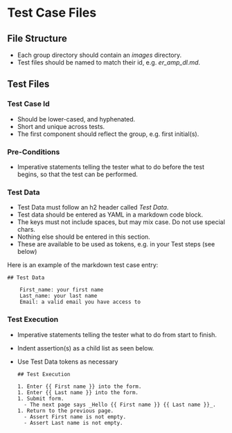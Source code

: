 # Test Case Files

## File Structure

* Each group directory should contain an _images_ directory.
* Test files should be named to match their id, e.g. _er_amp_dl.md_.

## Test Files

### Test Case Id

* Should be lower-cased, and hyphenated.
* Short and unique across tests.
* The first component should reflect the group, e.g. first initial(s).

### Pre-Conditions

* Imperative statements telling the tester what to do before the test begins, so that the test can be performed.

### Test Data

* Test Data must follow an h2 header called _Test Data_.
* Test data should be entered as YAML in a markdown code block.
* The keys must not include spaces, but may mix case.  Do not use special chars. 
* Nothing else should be entered in this section.
* These are available to be used as tokens, e.g. in your Test steps (see below)

Here is an example of the markdown test case entry:

    ## Test Data
    
        First_name: your first name
        Last_name: your last name
        Email: a valid email you have access to

### Test Execution

* Imperative statements telling the tester what to do from start to finish.
* Indent assertion(s) as a child list as seen below.
* Use Test Data tokens as necessary

      ## Test Execution
   
      1. Enter {{ First name }} into the form.
      1. Enter {{ Last name }} into the form.
      1. Submit form.
        - The next page says _Hello {{ First name }} {{ Last name }}_.
      1. Return to the previous page.
        - Assert First name is not empty.
        - Assert Last name is not empty.
